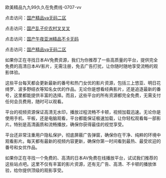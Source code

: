 
欧美精品九九99久久在免费线-0707-vv


点击访问：<a href="https://fdhf-454.pages.dev/">国产精品va无码二区</a>

点击访问：<a href="https://gfd-5xg.pages.dev/">国产乱子伦农村叉叉叉</a>

点击访问：<a href="https://cfad.pages.dev/">国产午夜亚洲精品不卡无码</a>

点击访问：<a href="https://gsd-agv.pages.dev/">国产精品va无码二区</a>

如果你正在寻找日本AV免费资源，我们为你推荐了一些高质量的平台，提供完全免费的高清日本AV影片，无需注册，免去广告打扰，让你随时随地享受流畅的观影体验。

这些平台每天都会更新最新的番号和热门女优的影片资源，包括三上悠亚、明日花绮罗、波多野结衣等知名女优的作品。无论你是想看经典影片，还是追逐最新的番号，这里都能提供丰富的选择。而且，这些平台的所有资源都完全免费，无需支付任何会员费用，随时可以观看。

平台的视频资源保证高清无水印，播放过程流畅不卡顿，视频加载迅速。无论你是使用手机、平板，还是电脑观看，平台都能保证极速加载，让你轻松观看每一部影片。特别是高清画质和流畅播放，确保你获得最佳的视觉享受。

平台还非常注重用户隐私保护，彻底屏蔽广告弹窗，确保你在干净、纯粹的环境中观看影片。每天都有最新的视频内容更新，确保你第一时间看到最热、最受欢迎的番号和女优作品。

如果你正在寻找一个免费的、高清的日本AV免费在线播放平台，试试我们推荐的这些站点吧。这里不仅有丰富的影片资源，还有无广告、高清、不卡顿的播放体验，给你提供顶级的观影享受。

<span style="display:none;">[Canonical link](https://github.com/vyvy0250707/vyvy04 ）</span>
